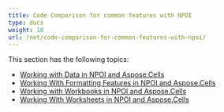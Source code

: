```yaml
---
title: Code Comparison for common features with NPOI
type: docs
weight: 10
url: /net/code-comparison-for-common-features-with-npoi/
---
```


This section has the following topics:

- [Working with Data in NPOI and Aspose.Cells](/cells/net/working-with-data-in-npoi-and-aspose-cells/)
- [Working With Formatting Features in NPOI and Aspose.Cells](/cells/net/working-with-formatting-features-in-npoi-and-aspose-cells/)
- [Working with Workbooks in NPOI and Aspose.Cells](/cells/net/working-with-workbooks-in-npoi-and-aspose-cells/)
- [Working With Worksheets in NPOI and Aspose.Cells](/cells/net/working-with-worksheets-in-npoi-and-aspose-cells/)
